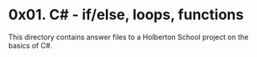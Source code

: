 # 0x01. C# - if/else, loops, functions
This directory contains answer files to a Holberton School project on the basics of C#.